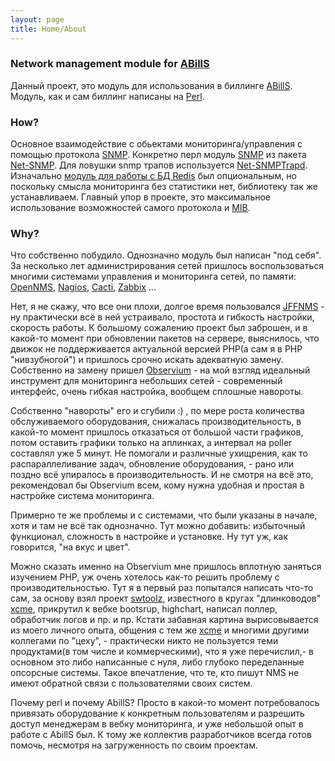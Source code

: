 ```yaml
---
layout: page
title: Home/About
---
```


### Network management module for [ABillS](http://abills.net.ua/)

Данный проект, это модуль для использования в биллинге [ABillS](http://abills.net.ua/).
Модуль, как и сам биллинг написаны на [Perl](https://www.perl.org/).

### How?

Основное взаимодействие с обьектами мониторинга/управления с помощью протокола [SNMP](https://ru.wikipedia.org/wiki/SNMP). Конкретно перл модуль [SNMP](http://search.cpan.org/~hardaker/SNMP-5.0404/SNMP.pm) из пакета [Net-SNMP](www.net-snmp.org/).
Для ловушки snmp трапов используется [Net-SNMPTrapd](http://search.cpan.org/dist/Net-SNMPTrapd/lib/Net/SNMPTrapd.pm).
Изначально [модуль для работы с БД Redis](http://search.cpan.org/~dams/Redis-1.991/lib/Redis.pm) был опциональным, но поскольку смысла мониторинга без статистики нет, библиотеку так же устанавливаем.
Главный упор в проекте, это максимальное использование возможностей самого протокола и [MIB](https://ru.wikipedia.org/wiki/Management_Information_Base).

### Why?

Что собственно побудило. Однозначно модуль был написан "под себя". За несколько лет администрирования сетей пришлось воспользоваться многими системами управления и мониторинга сетей, по памяти: [OpenNMS](https://www.opennms.org), [Nagios](https://www.nagios.org/), [Cacti](https://www.cacti.net/), [Zabbix](https://www.zabbix.com) ...

Нет, я не скажу, что все они плохи, долгое время пользовался [JFFNMS](http://www.jffnms.org) - ну практически всё в ней устраивало, простота и гибкость настройки, скорость работы. К большому сожалению проект был заброшен, и в какой-то момент при обновлении пакетов на сервере, выяснилось, что движок не поддерживается актуальной версией PHP(а сам я в PHP "нивзубногой") и пришлось срочно искать адекватную замену. Собственно на замену пришел [Observium](www.observium.org) - на мой взгляд идеальный инструмент для мониторинга небольших сетей - современный интерфейс, очень гибкая настройка, вообщем сплошные навороты.

Собственно "навороты" его и сгубили :) , по мере роста количества обслуживаемого оборудования, снижалась производительность, в какой-то момент пришлось отказаться от большой части графиков, потом оставить графики только на аплинках, а интервал на poller составлял уже 5 минут. Не помогали и различные ухищрения, как то распараллеливание задач, обновление оборудования, - рано или поздно всё упиралось в производительность. И не смотря на всё это, рекомендовал бы Observium всем, кому нужна удобная и простая в настройке система мониторинга.

Примерно те же проблемы и с системами, что были указаны в начале, хотя и там не всё так однозначно. Тут можно добавить: избыточный функционал, сложность в настройке и установке. Ну тут уж, как говорится, "на вкус и цвет".

Можно сказать именно на Observium мне пришлось вплотную заняться изучением PHP, уж очень хотелось как-то решить проблему с производительностью. Тут я в первый раз попытался написать что-то сам, за основу взял проект [swtoolz](https://github.com/xcme/swtoolz), известного в кругах "длинководов" [xcme](http://xcme.blogspot.ru/), прикрутил к вебке bootsrup, highchart, написал поллер, обработчик логов и пр. и пр. Кстати забавная картина вырисовывается из моего личного опыта, общения с тем же [xcme](http://xcme.blogspot.ru/) и многими другими коллегами по "цеху", - практически никто не пользуется теми продуктами(в том числе и коммерческими), что я уже перечислил,- в основном это либо написанные с нуля, либо глубоко переделанные опсорсные системы. Такое впечатление, что те, кто пишут NMS не имеют обратной связи с пользователями своих систем.

Почему perl и почему AbillS? Просто в какой-то момент потребовалось привязать оборудование к конкретным пользователям и разрешить доступ менеджерам в вебку мониторинга, и уже небольшой опыт в работе с AbillS был. К тому же коллектив разработчиков всегда готов помочь, несмотря на загруженность по своим проектам.